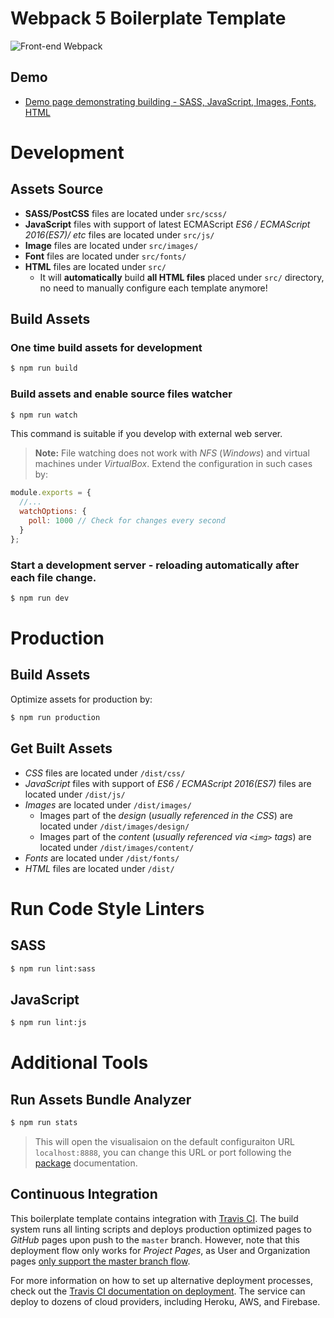 # Webpack 5 Boilerplate Template



![Front-end Webpack](https://raw.githubusercontent.com/valenzuela21/webpack-progect-standard/main/SceenShot.jpg5)

## Demo

* [Demo page demonstrating building - SASS, JavaScript, Images, Fonts, HTML](https://weareathlon.github.io/frontend-webpack-boilerplate/)


# Development

## Assets Source

* **SASS/PostCSS** files are located under `src/scss/`
* **JavaScript** files with support of latest ECMAScript _ES6 / ECMAScript 2016(ES7)/ etc_ files are located under `src/js/`
* **Image** files are located under `src/images/`
* **Font** files are located under `src/fonts/`
* **HTML** files are located under `src/`
  * It will **automatically** build **all HTML files** placed under `src/` directory, no need to manually configure each template anymore!

## Build Assets

### One time build assets for development

```sh
$ npm run build
```

### Build assets and enable source files watcher

```sh
$ npm run watch
```

This command is suitable if you develop with external web server.

> **Note:** File watching does not work with *NFS* (*Windows*) and virtual machines under *VirtualBox*. Extend the configuration in such cases by:

```js
module.exports = {
  //...
  watchOptions: {
    poll: 1000 // Check for changes every second
  }
};
```

### Start a development server - reloading automatically after each file change.

```sh
$ npm run dev
```

# Production 

## Build Assets

Optimize assets for production by:

```sh
$ npm run production
```

## Get Built Assets

* _CSS_ files are located under `/dist/css/`
* _JavaScript_ files with support of _ES6 / ECMAScript 2016(ES7)_ files are located under `/dist/js/`
* _Images_ are located under `/dist/images/`
  * Images part of the _design_ (_usually referenced in the CSS_) are located under `/dist/images/design/`
  * Images part of the _content_ (_usually referenced via `<img>` tags_) are located under `/dist/images/content/`
* _Fonts_ are located under `/dist/fonts/`
* _HTML_ files are located under `/dist/`

# Run Code Style Linters

## SASS

```sh
$ npm run lint:sass
```
## JavaScript

```sh
$ npm run lint:js
```

# Additional Tools

## Run Assets Bundle Analyzer

```sh
$ npm run stats
```

> This will open the visualisaion on the default configuraiton URL `localhost:8888`, you can change this URL or port following the [package](https://github.com/webpack-contrib/webpack-bundle-analyzer#options-for-cli) documentation.

## Continuous Integration

This boilerplate template contains integration with [Travis CI](https://travis-ci.org/). The build system runs all linting scripts and deploys production optimized pages to _GitHub_ pages upon push to the `master` branch. However, note that this deployment flow only works for _Project Pages_, as User and Organization pages [only support the master branch flow](https://help.github.com/articles/user-organization-and-project-pages/).

For more information on how to set up alternative deployment processes, check out the [Travis CI documentation on deployment](https://docs.travis-ci.com/user/deployment). The service can deploy to dozens of cloud providers, including Heroku, AWS, and Firebase.
